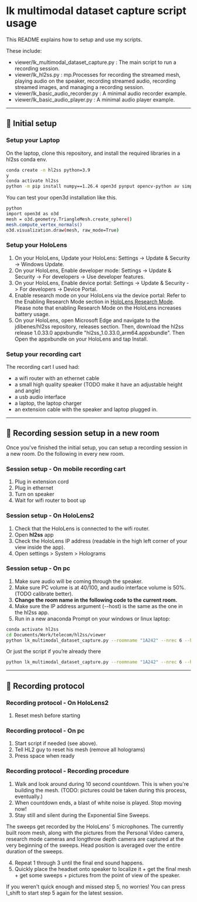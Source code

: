 # lk multimodal dataset capture script usage

This README explains how to setup and use my scripts.

These include:

- viewer/lk_multimodal_dataset_capture.py : The main script to run a recording session.
- viewer/lk_hl2ss.py : mp.Processes for recording the streamed mesh, playing audio on the speaker, recording streamed audio, recording streamed images, and managing a recording session.
- viewer/lk_basic_audio_recorder.py : A minimal audio recorder example.
- viewer/lk_basic_audio_player.py : A minimal audio player example.

---

## 🚧 Initial setup

### Setup your Laptop

On the laptop, clone this repository, and install the required libraries in a hl2ss conda env.

```bash
conda create -n hl2ss python=3.9
y
conda activate hl2ss
python -m pip install numpy==1.26.4 open3d pynput opencv-python av simpleaudio soundfile pyaudio
```

You can test your open3d installation like this.

```bash
python
import open3d as o3d
mesh = o3d.geometry.TriangleMesh.create_sphere()
mesh.compute_vertex_normals()
o3d.visualization.draw(mesh, raw_mode=True)
```

### Setup your HoloLens

1. On your HoloLens, Update your HoloLens: Settings -> Update & Security -> Windows Update.
2. On your HoloLens, Enable developer mode: Settings -> Update & Security -> For developers -> Use developer features.
3. On your HoloLens, Enable device portal: Settings -> Update & Security -> For developers -> Device Portal.
4. Enable research mode on your HoloLens via the device portal: Refer to the Enabling Research Mode section in [HoloLens Research Mode](https://docs.microsoft.com/en-us/windows/mixed-reality/develop/advanced-concepts/research-mode). Please note that enabling Research Mode on the HoloLens increases battery usage.
5. On your HoloLens, open Microsoft Edge and navigate to the jdibenes/hl2ss repository, releases section. Then, download the hl2ss release 1.0.33.0 appxbundle "hl2ss_1.0.33.0_arm64.appxbundle". Then Open the appxbundle on your HoloLens and tap Install.

### Setup your recording cart

The recording cart I used had:

- a wifi router with an ethernet cable
- a small high quality speaker (TODO make it have an adjustable height and angle)
- a usb audio interface
- a laptop, the laptop charger
- an extension cable with the speaker and laptop plugged in.

---

## 📐 Recording session setup in a new room

Once you've finished the initial setup, you can setup a recording session in a new room.
Do the following in every new room.

### Session setup - On mobile recording cart

1. Plug in extension cord
2. Plug in ethernet
3. Turn on speaker
4. Wait for wifi router to boot up

### Session setup - On HoloLens2

1. Check that the HoloLens is connected to the wifi router.
2. Open **hl2ss** app
3. Check the HoloLens IP address (readable in the high left corner of your view inside the app).
4. Open settings > System > Holograms

### Session setup - On pc

1. Make sure audio will be coming through the speaker.
2. Make sure PC volume is at 40/100, and audio interface volume is 50%. (TODO calibrate better).
3. **Change the room name in the following code to the current room.**
4. Make sure the IP address argument (--host) is the same as the one in the hl2ss app.
5. Run in a new anaconda Prompt on your windows or linux laptop:

```bash
conda activate hl2ss
cd Documents/Work/telecom/hl2ss/viewer
python lk_multimodal_dataset_capture.py --roomname "1A242" --nrec 6 --host 192.168.50.61
```

Or just the script if you’re already there

```bash
python lk_multimodal_dataset_capture.py --roomname "1A242" --nrec 6 --host 192.168.50.61
```

---

## 🎦 Recording protocol

### Recording protocol - On HoloLens2

1. Reset mesh before starting

### Recording protocol - On pc

1. Start script if needed (see above).
2. Tell HL2 guy to reset his mesh (remove all holograms)
3. Press space when ready

### Recording protocol - Recording procedure

1. Walk and look around during 10 second countdown. This is when you're building the mesh. (TODO: pictures could be taken during this process, eventually.)
2. When countdown ends, a blast of white noise is played. Stop moving now!
3. Stay still and silent during the Exponential Sine Sweeps.

The sweeps get recorded by the HoloLens' 5 microphones. The currently built room mesh, along with the pictures from the Personal Video camera, research mode cameras and longthrow depth camera are captured at the very beginning of the sweeps. Head position is averaged over the entire duration of the sweeps.

4. Repeat 1 through 3 until the final end sound happens.
5. Quickly place the headset onto speaker to localize it + get the final mesh + get some sweeps + pictures from the point of view of the speaker.

If you weren't quick enough and missed step 5, no worries! You can press l_shift to start step 5 again for the latest session.
